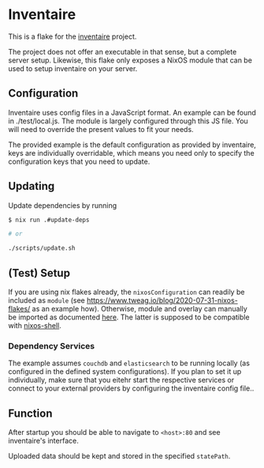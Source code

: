 # Inventaire

This is a flake for the [inventaire](https://github.com/inventaire/inventaire) project.

The project does not offer an executable in that sense, but a complete server setup. Likewise, this flake only exposes a NixOS module that can be used to setup inventaire on your server.

## Configuration

Inventaire uses config files in a JavaScript format. An example can be found in ./test/local.js.
The module is largely configured through this JS file. You will need to override the present values to fit your needs.

The provided example is the default configuration as provided by inventaire, keys are individually overridable, which means you need only to specify the configuration keys that you need to update.

## Updating

Update dependencies by running

```bash
$ nix run .#update-deps

# or

./scripts/update.sh
```

## (Test) Setup

If you are using nix flakes already, the `nixosConfiguration` can readily be included as `module` (see https://www.tweag.io/blog/2020-07-31-nixos-flakes/ as an example how). Otherwise, module and overlay can manually be imported as documented [here](https://github.com/ngi-nix/inventaire/blob/master/module/inventaire.nix#L98-L128). The latter is supposed to be compatible with [nixos-shell](https://github.com/chrisfarms/nixos-shell).


### Dependency Services

The example assumes `couchdb` and `elasticsearch` to be running locally (as configured in the defined system configurations). If you plan to set it up individually, make sure that you eitehr start the respective services or connect to your external providers by configuring the inventaire config file..



## Function

After startup you should be able to navigate to `<host>:80` and see inventaire's interface.

Uploaded data should be kept and stored in the specified `statePath`.
